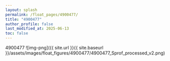 ```yaml
---
layout: splash
permalink: /float_pages/4900477/
title: "4900477"
author_profile: false
last_modified_at: 2025-06-13
toc: false
---
```

 
4900477
![img-png]({{ site.url }}{{ site.baseurl }}/assets/images/float_figures/4900477/4900477_Sprof_processed_v2.png)